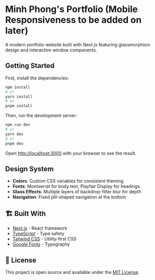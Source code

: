 # Minh Phong's Portfolio (Mobile Responsiveness to be added on later)

A modern portfolio website built with Next.js featuring glassmorphism design and interactive window components.

##  Getting Started

First, install the dependencies:

```bash
npm install
# or
yarn install
# or
pnpm install
```

Then, run the development server:

```bash
npm run dev
# or
yarn dev
# or
pnpm dev
```

Open [http://localhost:3000](http://localhost:3000) with your browser to see the result.

##  Design System

- **Colors**: Custom CSS variables for consistent theming
- **Fonts**: Montserrat for body text, Playfair Display for headings
- **Glass Effects**: Multiple layers of backdrop-filter blur for depth
- **Navigation**: Fixed pill-shaped navigation at the bottom

## 🏗️ Built With

- [Next.js](https://nextjs.org/) - React framework
- [TypeScript](https://www.typescriptlang.org/) - Type safety
- [Tailwind CSS](https://tailwindcss.com/) - Utility-first CSS
- [Google Fonts](https://fonts.google.com/) - Typography

## 📝 License

This project is open source and available under the [MIT License](LICENSE).

